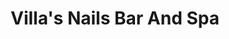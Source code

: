 ---
title: "Villa's Nails Bar And Spa"
url: /starkville/villas-nails-bar-and-spa/
shop: Kosmetik
---